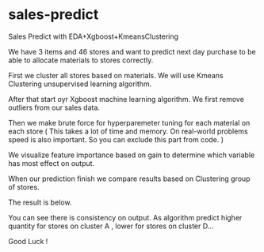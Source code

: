 # sales-predict
Sales Predict with EDA+Xgboost+KmeansClustering 

We have 3 items and 46 stores and want to predict next day purchase to be able to allocate materials to stores correctly. 

First we cluster all stores based on materials. We will use Kmeans Clustering unsupervised learning algorithm.

After that start oyr Xgboost machine learning algorithm. We first remove outliers from our sales data. 

Then we make brute force for hyperparemeter tuning for each material on each store ( This takes a lot of time and memory. On real-world problems speed is also important. So you can exclude this part from code. )

We visualize feature importance based on gain to determine which variable has most effect on output.

When our prediction finish we compare results based on Clustering group of stores.

The result is below.




You can see there is consistency on output. As algorithm predict higher quantity for stores on cluster A , lower for stores on cluster D...

Good Luck !
